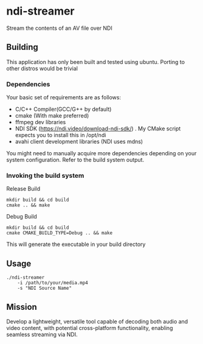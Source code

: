 # ndi-streamer
Stream the contents of an AV file over NDI

## Building

This application has only been built and tested using ubuntu.
Porting to other distros would be trivial

### Dependencies

Your basic set of requirements are as follows:

- C/C++ Compiler(GCC/G++ by default)
- cmake (With make preferred)
- ffmpeg dev libraries
- NDI SDK (https://ndi.video/download-ndi-sdk/)
    . My CMake script expects you to install this in /opt/ndi
- avahi client development libraries (NDI uses mdns)

You might need to manually acquire more dependencies depending
on your system configuration. Refer to the build system output.

### Invoking the build system

Release Build
```
mkdir build && cd build
cmake .. && make
```
Debug Build
```
mkdir build && cd build
cmake CMAKE_BUILD_TYPE=Debug .. && make
```

This will generate the executable in your build directory

## Usage

```
./ndi-streamer
    -i /path/to/your/media.mp4
    -s "NDI Source Name"
```

## Mission

Develop a lightweight, versatile tool capable of decoding both audio and video content, with potential cross-platform functionality, enabling seamless streaming via NDI.

